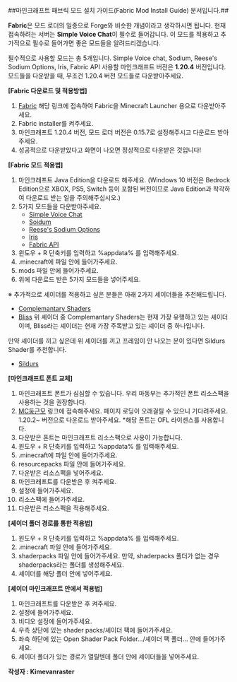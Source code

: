 ##마인크래프트 패브릭 모드 설치 가이드(Fabric Mod Install Guide) 문서입니다.##

**Fabric**은 모드 로더의 일종으로 Forge와 비슷한 개념이라고 생각하시면 됩니다.
현재 접속하려는 서버는 **Simple Voice Chat**이 필수로 들어갑니다.
이 모드를 적용하고 추가적으로 필수로 들어가면 좋은 모드들을 알려드리겠습니다.

필수적으로 사용할 모드는 총 5개입니다. Simple Voice chat, Sodium, Reese's Sodium Options, Iris, Fabric API
사용할 마인크래프트 버전은 **1.20.4** 버전입니다. 모드들을 다운받을 때, 무조건 1.20.4 버전 모드들로 다운받아주세요.

**[Fabric 다운로드 및 적용방법]**
1. [Fabric](https://fabricmc.net/use/installer/) 해당 링크에 접속하여 Fabric을 Minecraft Launcher 용으로 다운받아주세요.
2. Fabric installer를 켜주세요.
3. 마인크래프트 1.20.4 버전, 모드 로더 버전은 0.15.7로 설정해주시고 다운로드 받아주세요.
4. 성공적으로 다운받았다고 화면이 나오면 정상적으로 다운받은 것입니다!

**[Fabric 모드 적용법]**
1. 마인크래프트 Java Edition을 다운로드 해주세요. (Windows 10 버전은 Bedrock Edition으로 XBOX, PS5, Switch 등이 포함된 버전이므로 Java Edition과 착각하여 다운로드 받는 일을 주의해주십시오.)
2. 5가지 모드들을 다운받아주세요.
   - [Simple Voice Chat](https://www.curseforge.com/minecraft/mc-mods/simple-voice-chat)
   - [Soidum](https://www.curseforge.com/minecraft/mc-mods/sodium)
   - [Reese's Sodium Options](https://www.curseforge.com/minecraft/mc-mods/reeses-sodium-options)
   - [Iris](https://www.curseforge.com/minecraft/mc-mods/irisshaders)
   - [Fabric API](https://www.curseforge.com/minecraft/mc-mods/fabric-api)
3. 윈도우 + R 단축키를 입력하고 %appdata% 를 입력해주세요.
4. .minecraft에 파일 안에 들어가주세요.
5. mods 파일 안에 들어가주세요.
6. 위에 다운로드 받은 5가지 모드들을 넣어주세요.

※ 추가적으로 셰이더를 적용하고 싶은 분들은 아래 2가지 셰이더들을 추천해드립니다.
- [Complemantary Shaders](https://www.curseforge.com/minecraft/shaders/complementary-unbound)
- [Bliss](https://www.curseforge.com/minecraft/shaders/bliss-shader)
위 셰이더 중 Complemantary Shaders는 현재 가장 유행하고 있는 셰이더이며, Bliss라는 셰이더는 현재 가장 주목받고 있는 셰이더 중 하나입니다.

만약 셰이더를 끼고 싶은데 위 셰이더를 끼고 프레임이 안 나오는 분이 있다면 Sildurs Shader를 추천합니다.
- [Sildurs](https://www.curseforge.com/minecraft/shaders/sildurs-vibrant-shaders)

**[마인크래프트 폰트 교체]**
1. 마인크래프트 폰트가 심심할 수 있습니다. 우리 마동부는 추가적인 폰트 리소스팩을 사용하는 것을 권장합나다.
2. [MC둥근모](https://eatch.dev/mcfont/#/neodgm) 링크에 접속해주세요. 페이지 로딩이 오래걸릴 수 있으니 기다려주세요. 1.20.2~ 버전으로 다운로드 받아주세요.
   *해당 폰트는 OFL 라이센스를 사용합니다.
4. 다운받은 폰트는 마인크래프트 리소스팩으로 사용이 가능합니다.
5. 윈도우 + R 단축키를 입력하고 %appdata% 를 입력해주세요.
6. .minecraft에 파일 안에 들어가주세요.
7. resourcepacks 파일 안에 들어가주세요.
8. 다운받은 리소스팩을 넣어주세요.
9. 마인크래프트를 다운받은 후 켜주세요.
10. 설정에 들어가주세요.
11. 리소스팩에 들어가주세요.
12. 다운받은 리소스팩을 적용해주세요.

**[셰이더 폴더 경로를 통한 적용법]**
1. 윈도우 + R 단축키를 입력하고 %appdata% 를 입력해주세요.
2. .minecraft 파일 안에 들어가주세요.
3. shaderpacks 파일 안에 들어가주세요. 만약, shaderpacks 폴더가 없는 경우 shaderpacks라는 폴더를 생성해주세요.
4. 셰이더를 해당 폴더 안에 넣어주세요.

**[셰이더 마인크래프트 안에서 적용법]**
1. 마인크래프트를 다운받은 후 켜주세요.
2. 설정에 들어가주세요.
3. 비디오 설정에 들어가주세요.
4. 우측 상단에 있는 shader packs/셰이더 팩에 들어가주세요.
5. 좌측 하단에 있는 Open Shader Pack Folder.../셰이더 팩 폴더... 안에 들어가주세요.
6. 셰이더 폴더가 있는 경로가 열릴텐데 폴더 안에 셰이더들을 넣어주세요.

**작성자 : Kimevanraster**
